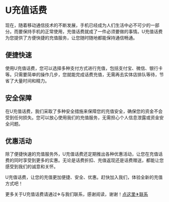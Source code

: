 # U充值话费

现在，随着移动通信技术的不断发展，手机已经成为人们生活中必不可少的一部分。而要保持手机的正常使用，充值话费就成了一件必须要做的事情。U充值话费为您提供了方便快捷的充值服务，让您随时随地都能保持通信畅通。

## 便捷快速

使用U充值话费，您可以选择多种支付方式进行充值，包括支付宝、微信、银行卡等。只需要简单的操作几步，您就能完成话费充值，无需再去实体店排队等待，节省了大量时间和精力。

## 安全保障

在U充值话费，我们采取了多种安全措施来保障您的充值安全，确保您的资金不会受到任何损失。您可以放心使用我们的充值服务，无需担心个人信息泄露或资金安全问题。

## 优惠活动

除了便捷快速的充值服务外，U充值话费还定期推出各种优惠活动，让您在充值话费的同时享受到更多的实惠。无论是话费折扣、充值返现还是话费赠送，都能让您感受到我们的诚意和关怀。

U充值话费，让您的充值更加便捷、安全、优惠。赶快加入我们，体验全新的充值方式吧！

更多关于U充值话费请通过✈与我们联系，感谢阅读，谢谢！[点这里✈联系](https://ww.k02.cc)